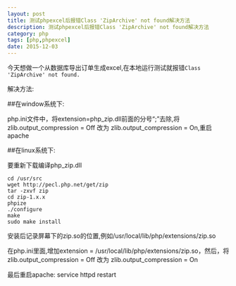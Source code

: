 ```yaml
---
layout: post
title: 测试phpexcel后报错Class 'ZipArchive' not found解决方法
description: 测试phpexcel后报错Class 'ZipArchive' not found解决方法
category: php
tags: [php,phpexcel]
date: 2015-12-03
---
```

今天想做一个从数据库导出订单生成excel,在本地运行测试就报错`Class 'ZipArchive' not found.`

解决方法:

##在window系统下:

php.ini文件中，将extension=php_zip.dll前面的分号“;”去除,将 zlib.output_compression = Off 改为 zlib.output_compression = On,重启apache


##在linux系统下:

要重新下载编译php_zip.dll

    cd /usr/src
    wget http://pecl.php.net/get/zip
    tar -zxvf zip
    cd zip-1.x.x
    phpize
    ./configure
    make
    sudo make install

安装后记录屏幕下的zip.so的位置,例如/usr/local/lib/php/extensions/zip.so

在php.ini里面,增加extension = /usr/local/lib/php/extensions/zip.so，然后，将 zlib.output_compression = Off 改为 zlib.output_compression = On 

最后重启apache: service httpd restart